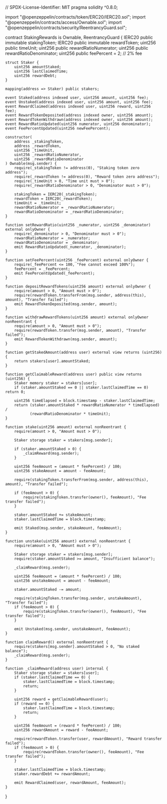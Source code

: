 // SPDX-License-Identifier: MIT
pragma solidity ^0.8.0;

import "@openzeppelin/contracts/token/ERC20/IERC20.sol";
import "@openzeppelin/contracts/access/Ownable.sol";
import "@openzeppelin/contracts/security/ReentrancyGuard.sol";

contract StakingRewards is Ownable, ReentrancyGuard {
    IERC20 public immutable stakingToken;
    IERC20 public immutable rewardToken;
    uint256 public timeUnit;
    uint256 public rewardRatioNumerator;
    uint256 public rewardRatioDenominator;
    uint256 public feePercent = 2; // 2% fee

    struct Staker {
        uint256 amountStaked;
        uint256 lastClaimedTime;
        uint256 rewardDebt;
    }

    mapping(address => Staker) public stakers;

    event Staked(address indexed user, uint256 amount, uint256 fee);
    event Unstaked(address indexed user, uint256 amount, uint256 fee);
    event RewardClaimed(address indexed user, uint256 reward, uint256 fee);
    event RewardTokenDeposited(address indexed owner, uint256 amount);
    event RewardTokenWithdrawn(address indexed owner, uint256 amount);
    event RewardRatioUpdated(uint256 numerator, uint256 denominator);
    event FeePercentUpdated(uint256 newFeePercent);

    constructor(
        address _stakingToken,
        address _rewardToken,
        uint256 _timeUnit,
        uint256 _rewardRatioNumerator,
        uint256 _rewardRatioDenominator
    ) Ownable(msg.sender) {
        require(_stakingToken != address(0), "Staking token zero address");
        require(_rewardToken != address(0), "Reward token zero address");
        require(_timeUnit > 0, "Time unit must > 0");
        require(_rewardRatioDenominator > 0, "Denominator must > 0");

        stakingToken = IERC20(_stakingToken);
        rewardToken = IERC20(_rewardToken);
        timeUnit = _timeUnit;
        rewardRatioNumerator = _rewardRatioNumerator;
        rewardRatioDenominator = _rewardRatioDenominator;
    }

    function setRewardRatio(uint256 _numerator, uint256 _denominator) external onlyOwner {
        require(_denominator > 0, "Denominator must > 0");
        rewardRatioNumerator = _numerator;
        rewardRatioDenominator = _denominator;
        emit RewardRatioUpdated(_numerator, _denominator);
    }

    function setFeePercent(uint256 _feePercent) external onlyOwner {
        require(_feePercent <= 100, "Fee cannot exceed 100%");
        feePercent = _feePercent;
        emit FeePercentUpdated(_feePercent);
    }

    function depositRewardTokens(uint256 amount) external onlyOwner {
        require(amount > 0, "Amount must > 0");
        require(rewardToken.transferFrom(msg.sender, address(this), amount), "Transfer failed");
        emit RewardTokenDeposited(msg.sender, amount);
    }

    function withdrawRewardTokens(uint256 amount) external onlyOwner nonReentrant {
        require(amount > 0, "Amount must > 0");
        require(rewardToken.transfer(msg.sender, amount), "Transfer failed");
        emit RewardTokenWithdrawn(msg.sender, amount);
    }

    function getStakedAmount(address user) external view returns (uint256) {
        return stakers[user].amountStaked;
    }

    function getClaimableReward(address user) public view returns (uint256) {
        Staker memory staker = stakers[user];
        if (staker.amountStaked == 0 || staker.lastClaimedTime == 0) return 0;
        
        uint256 timeElapsed = block.timestamp - staker.lastClaimedTime;
        return (staker.amountStaked * rewardRatioNumerator * timeElapsed) / 
               (rewardRatioDenominator * timeUnit);
    }

    function stake(uint256 amount) external nonReentrant {
        require(amount > 0, "Amount must > 0");

        Staker storage staker = stakers[msg.sender];
        
        if (staker.amountStaked > 0) {
            _claimReward(msg.sender);
        }

        uint256 feeAmount = (amount * feePercent) / 100;
        uint256 stakeAmount = amount - feeAmount;

        require(stakingToken.transferFrom(msg.sender, address(this), amount), "Transfer failed");
        
        if (feeAmount > 0) {
            require(stakingToken.transfer(owner(), feeAmount), "Fee transfer failed");
        }

        staker.amountStaked += stakeAmount;
        staker.lastClaimedTime = block.timestamp;

        emit Staked(msg.sender, stakeAmount, feeAmount);
    }

    function unstake(uint256 amount) external nonReentrant {
        require(amount > 0, "Amount must > 0");
        
        Staker storage staker = stakers[msg.sender];
        require(staker.amountStaked >= amount, "Insufficient balance");

        _claimReward(msg.sender);

        uint256 feeAmount = (amount * feePercent) / 100;
        uint256 unstakeAmount = amount - feeAmount;

        staker.amountStaked -= amount;

        require(stakingToken.transfer(msg.sender, unstakeAmount), "Transfer failed");
        if (feeAmount > 0) {
            require(stakingToken.transfer(owner(), feeAmount), "Fee transfer failed");
        }

        emit Unstaked(msg.sender, unstakeAmount, feeAmount);
    }

    function claimReward() external nonReentrant {
        require(stakers[msg.sender].amountStaked > 0, "No staked balance");
        _claimReward(msg.sender);
    }

    function _claimReward(address user) internal {
        Staker storage staker = stakers[user];
        if (staker.lastClaimedTime == 0) {
            staker.lastClaimedTime = block.timestamp;
            return;
        }

        uint256 reward = getClaimableReward(user);
        if (reward == 0) {
            staker.lastClaimedTime = block.timestamp;
            return;
        }

        uint256 feeAmount = (reward * feePercent) / 100;
        uint256 rewardAmount = reward - feeAmount;

        require(rewardToken.transfer(user, rewardAmount), "Reward transfer failed");
        if (feeAmount > 0) {
            require(rewardToken.transfer(owner(), feeAmount), "Fee transfer failed");
        }

        staker.lastClaimedTime = block.timestamp;
        staker.rewardDebt += rewardAmount;

        emit RewardClaimed(user, rewardAmount, feeAmount);
    }
}
